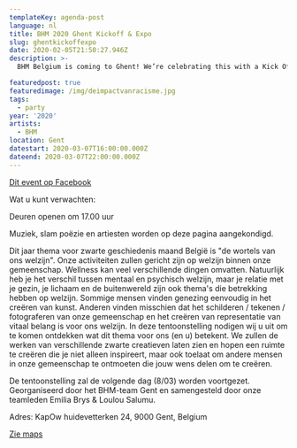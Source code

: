 ```yaml
---
templateKey: agenda-post
language: nl
title: BHM 2020 Ghent Kickoff & Expo
slug: ghentkickoffexpo
date: 2020-02-05T21:50:27.946Z
description: >-
  BHM Belgium is coming to Ghent! We’re celebrating this with a Kick Off party and an exhibition featuring young black creatives.

featuredpost: true
featuredimage: /img/deimpactvanracisme.jpg
tags:
  - party
year: '2020'
artists:
  - BHM
location: Gent
datestart: 2020-03-07T16:00:00.000Z
dateend: 2020-03-07T22:00:00.000Z
---
```

[Dit event op Facebook](https://www.facebook.com/events/203727230747514/?notif_t=event_calendar_create&notif_id=1582801803082111)

Wat u kunt verwachten:

Deuren openen om 17.00 uur

Muziek, slam poëzie en artiesten worden op deze pagina aangekondigd.

Dit jaar thema voor zwarte geschiedenis maand België is "de wortels van ons welzijn". Onze activiteiten zullen gericht zijn op welzijn binnen onze gemeenschap. Wellness kan veel verschillende dingen omvatten. Natuurlijk heb je het verschil tussen mentaal en psychisch welzijn, maar je relatie met je gezin, je lichaam en de buitenwereld zijn ook thema's die betrekking hebben op welzijn. Sommige mensen vinden genezing eenvoudig in het creëren van kunst. Anderen vinden misschien dat het schilderen / tekenen / fotograferen van onze gemeenschap en het creëren van representatie van vitaal belang is voor ons welzijn. In deze tentoonstelling nodigen wij u uit om te komen ontdekken wat dit thema voor ons (en u) betekent. We zullen de werken van verschillende zwarte creatieven laten zien en hopen een ruimte te creëren die je niet alleen inspireert, maar ook toelaat om andere mensen in onze gemeenschap te ontmoeten die jouw wens delen om te creëren.

De tentoonstelling zal de volgende dag (8/03) worden voortgezet.
Georganiseerd door het BHM-team Gent en samengesteld door onze teamleden Emilia Brys & Loulou Salumu.

Adres: KapOw
huidevetterken 24, 9000 Gent, Belgium

[Zie maps](https://goo.gl/maps/Zebd7SihXioB8JS9A)

